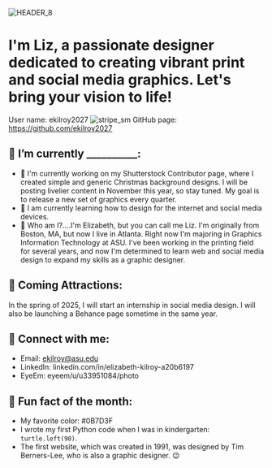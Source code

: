 ![HEADER_8](https://github.com/user-attachments/assets/b1f40e96-15a0-4653-a711-4ff70a7c7ccf)
<h1>I'm Liz, a passionate designer dedicated to creating vibrant print and social media graphics. Let's bring your vision to life! </h1> 

User name: ekilroy2027 ![stripe_sm](https://github.com/user-attachments/assets/a6d3a2f0-a17b-457c-8081-24b5399efdba) GitHub page: https://github.com/ekilroy2027

<!--Elizabeth Kilroy-->
## 👋 I’m currently __________:
- 🔭 I'm currently working on my Shutterstock Contributor page, where I created simple and generic Christmas background designs. I will be posting livelier content in November this year, so stay tuned. My goal is to release a new set of graphics every quarter.      
- 🌱 I am currently learning how to design for the internet and social media devices.
- 💬 Who am I?....I'm Elizabeth, but you can call me Liz. I'm originally from Boston, MA, but now I live in Atlanta. Right now I'm majoring in Graphics Information Technology at ASU. I've been working in the printing field for several years, and now I'm determined to learn web and social media design to expand my skills as a graphic designer.
## 📣 Coming Attractions:
In the spring of 2025, I will start an internship in social media design. I will also be launching a Behance page sometime in the same year. 
## 🤙 Connect with me:
- Email: ekilroy@asu.edu
- LinkedIn: linkedin.com/in/elizabeth-kilroy-a20b6197
- EyeEm: eyeem/u/u33951084/photo

 ## 📖 Fun fact of the month:
- My favorite color: #0B7D3F
- I wrote my first Python code when I was in kindergarten: `turtle.left(90)`.
- The first website, which was created in 1991, was designed by Tim Berners-Lee, who is also a graphic designer. 😉

